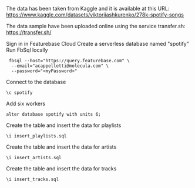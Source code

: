 The data has been taken from Kaggle and it is available at this URL: https://www.kaggle.com/datasets/viktoriiashkurenko/278k-spotify-songs

The data sample have been uploaded online using the service transfer.sh: https://transfer.sh/

Sign in in Featurebase Cloud
Create a serverless database named "spotify"
Run FbSql locally

```
 fbsql --host="https://query.featurebase.com" \
  --email="acappelletti@molecula.com" \
  --password="<myPassword>"
```

Connect to the database

```
\c spotify
```

Add six workers

```
alter database spotify with units 6;
```

Create the table and insert the data for playlists

```
\i insert_playlists.sql
```

Create the table and insert the data for artists

```
\i insert_artists.sql
```

Create the table and insert the data for tracks

```
\i insert_tracks.sql
```
